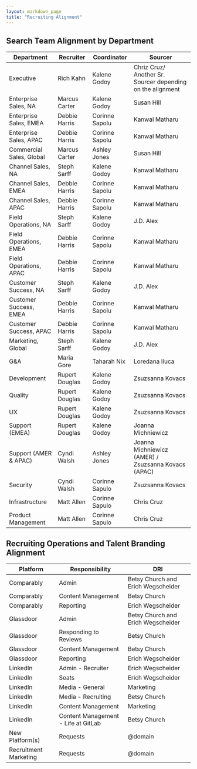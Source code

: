 ```yaml
---
layout: markdown_page
title: "Recruiting Alignment"
---
```


## Search Team Alignment by Department

| Department                    | Recruiter       |  Coordinator | Sourcer     |
|--------------------------|-----------------|-----------------|-----------------|
| Executive          | Rich Kahn   | Kalene Godoy | Chriz Cruz/ Another Sr. Sourcer depending on the alignment |
| Enterprise Sales, NA | Marcus Carter | Kalene Godoy |  Susan Hill |
| Enterprise Sales, EMEA | Debbie Harris |  Corinne Sapolu  |  Kanwal Matharu |
| Enterprise Sales, APAC | Debbie Harris |  Corinne Sapolu  |  Kanwal Matharu |
| Commercial Sales,	Global | Marcus Carter|  Ashley Jones| Susan Hill  | 
| Channel Sales, NA | Steph Sarff | Kalene Godoy |  Kanwal Matharu |
| Channel Sales, EMEA | Debbie Harris | Corinne Sapolu |  Kanwal Matharu |
| Channel Sales, APAC | Debbie Harris | Corinne Sapolu |  Kanwal Matharu |
| Field Operations,	NA | Steph Sarff |  Kalene Godoy | J.D. Alex | 
| Field Operations,	EMEA | Debbie Harris | Corinne Sapolu |  Kanwal Matharu |
| Field Operations,	APAC | Debbie Harris | Corinne Sapolu |  Kanwal Matharu |
| Customer Success, NA | Steph Sarff |  Kalene Godoy | J.D. Alex | 
| Customer Success, EMEA | Debbie Harris  | Corinne Sapolu | Kanwal Matharu |
| Customer Success, APAC | Debbie Harris  | Corinne Sapolu | Kanwal Matharu |
| Marketing, Global | Steph Sarff   | Kalene Godoy | J.D. Alex |
| G&A | Maria Gore | Taharah Nix | Loredana Iluca |
| Development | Rupert Douglas | Kalene Godoy  | Zsuzsanna Kovacs |
| Quality | Rupert Douglas   | Kalene Godoy  | Zsuzsanna Kovacs |
| UX  | Rupert Douglas   | Kalene Godoy  | Zsuzsanna Kovacs  |
| Support (EMEA) | Rupert Douglas  | Kalene Godoy  |  Joanna Michniewicz |
| Support (AMER & APAC) | Cyndi Walsh  | Ashley Jones  |  Joanna Michniewicz (AMER) / Zsuzsanna Kovacs (APAC)  |
| Security | Cyndi Walsh  | Corinne Sapulo  |  Zsuzsanna Kovacs |
| Infrastructure   | Matt Allen  | Corinne Sapulo | Chris Cruz |
| Product Management  | Matt Allen   | Corinne Sapulo | Chris Cruz |

## Recruiting Operations and Talent Branding Alignment

| Platform                    | Responsibility        | DRI     |
|--------------------------|-----------------|-----------------|
| Comparably | Admin  | Betsy Church and Erich Wegscheider |
| Comparably | Content Management | Betsy Church |
| Comparably | Reporting | Erich Wegscheider |
| Glassdoor | Admin  | Betsy Church and Erich Wegscheider |
| Glassdoor | Responding to Reviews  | Betsy Church |
| Glassdoor | Content Management | Betsy Church |
| Glassdoor | Reporting | Erich Wegscheider |
| LinkedIn | Admin - Recruiter  | Erich Wegscheider |
| LinkedIn | Seats | Erich Wegscheider |
| LinkedIn | Media - General | Marketing |
| LinkedIn | Media - Recruiting | Betsy Church |
| LinkedIn | Content Management | Marketing |
| LinkedIn | Content Management - Life at GitLab | Betsy Church |
| New Platform(s) | Requests | @domain |
| Recruitment Marketing  | Requests | @domain |
